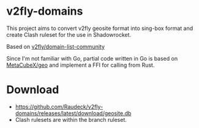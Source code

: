 # v2fly-domains
This project aims to convert v2fly geosite format into sing-box format and create Clash ruleset for the use in Shadowrocket.

Based on [v2fly/domain-list-community](https://github.com/v2fly/domain-list-community) 

Since I'm not familiar with Go, partial code written in Go is based on [MetaCubeX/geo](https://github.com/MetaCubeX/geo) and implement a FFI for calling from Rust.

# Download
 * https://github.com/Raudeck/v2fly-domains/releases/latest/download/geosite.db
 * Clash rulesets are within the branch ruleset.